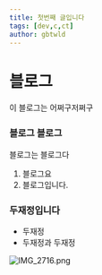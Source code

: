 ```yaml
---
title: 첫번째 글입니다
tags: [dev,c,ct]
author: gbtwld
---
```


# 블로그


이 블로그는 어쩌구저쩌구


### 블로그 블로그


블로그는 블로그다

1. 블로그요
2. 블로그입니다.

### 두재정입니다

- 두재정
- 두재정과 두재정

![IMG_2716.png](https://prod-files-secure.s3.us-west-2.amazonaws.com/066762de-3639-4727-b9e1-54d12ec76953/4f8645ce-b8cd-4e2c-8a1d-1b4efc397e1e/IMG_2716.png?X-Amz-Algorithm=AWS4-HMAC-SHA256&X-Amz-Content-Sha256=UNSIGNED-PAYLOAD&X-Amz-Credential=AKIAT73L2G45HZZMZUHI%2F20240609%2Fus-west-2%2Fs3%2Faws4_request&X-Amz-Date=20240609T143805Z&X-Amz-Expires=3600&X-Amz-Signature=7430bdcca793bffdadd79039b2f40edf6154ee8f6888982f61e61ce857874c5c&X-Amz-SignedHeaders=host&x-id=GetObject)

